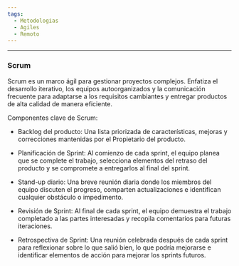 ```yaml
---
tags:
  - Metodologias
  - Agiles
  - Remoto
---
```

---
### Scrum 
Scrum es un marco ágil para gestionar proyectos complejos. Enfatiza el desarrollo iterativo, los equipos autoorganizados y la comunicación frecuente para adaptarse a los requisitos cambiantes y entregar productos de alta calidad de manera eficiente.

Componentes clave de Scrum:

- Backlog del producto: Una lista priorizada de características, mejoras y correcciones mantenidas por el Propietario del producto.
    
- Planificación de Sprint: Al comienzo de cada sprint, el equipo planea que se complete el trabajo, selecciona elementos del retraso del producto y se compromete a entregarlos al final del sprint.
    
- Stand-up diario: Una breve reunión diaria donde los miembros del equipo discuten el progreso, comparten actualizaciones e identifican cualquier obstáculo o impedimento.
    
- Revisión de Sprint: Al final de cada sprint, el equipo demuestra el trabajo completado a las partes interesadas y recopila comentarios para futuras iteraciones.
    
- Retrospectiva de Sprint: Una reunión celebrada después de cada sprint para reflexionar sobre lo que salió bien, lo que podría mejorarse e identificar elementos de acción para mejorar los sprints futuros.